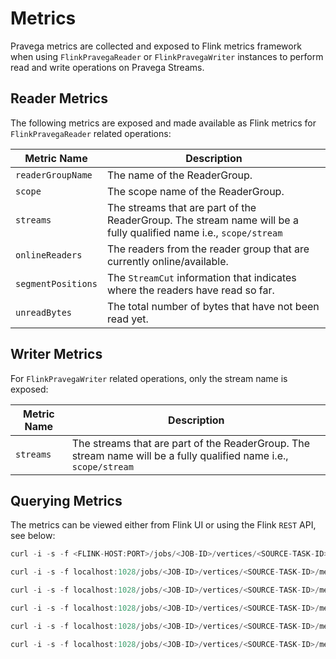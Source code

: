 <!--
Copyright (c) 2017 Dell Inc., or its subsidiaries. All Rights Reserved.

Licensed under the Apache License, Version 2.0 (the "License");
you may not use this file except in compliance with the License.
You may obtain a copy of the License at

    http://www.apache.org/licenses/LICENSE-2.0
-->

# Metrics

Pravega metrics are collected and exposed to Flink metrics framework when using `FlinkPravegaReader` or `FlinkPravegaWriter` instances to perform read and write operations on Pravega Streams.

## Reader Metrics

The following metrics are exposed and made available as Flink metrics for `FlinkPravegaReader` related operations:

Metric Name                |Description|
|-----------------|-----------------------------------------------------------------------|
|`readerGroupName`|The name of the ReaderGroup.|
|`scope`|The scope name of the ReaderGroup.|
|`streams`|The streams that are part of the ReaderGroup. The stream name will be a fully qualified name i.e., `scope/stream`|
|`onlineReaders`|The readers from the reader group that are currently online/available.|
|`segmentPositions`|The `StreamCut` information that indicates where the readers have read so far.|
|`unreadBytes`|The total number of bytes that have not been read yet.|

## Writer Metrics

For `FlinkPravegaWriter` related operations, only the stream name is exposed:

Metric Name                |Description|
|-----------------|-----------------------------------------------------------------------|
|`streams`|The streams that are part of the ReaderGroup. The stream name will be a fully qualified name i.e., `scope/stream`|

## Querying Metrics

The metrics can be viewed either from Flink UI or using the Flink `REST` API, see below:

```java
curl -i -s -f <FLINK-HOST:PORT>/jobs/<JOB-ID>/vertices/<SOURCE-TASK-ID>/metrics?get=0.Source__<SOURCE-READER-NAME>.PravegaReader.readerGroup.readerGroupName

curl -i -s -f localhost:1028/jobs/<JOB-ID>/vertices/<SOURCE-TASK-ID>/metrics?get=0.Source__<SOURCE-READER-NAME>.PravegaReader.readerGroup.scope

curl -i -s -f localhost:1028/jobs/<JOB-ID>/vertices/<SOURCE-TASK-ID>/metrics?get=0.Source__<SOURCE-READER-NAME>.PravegaReader.readerGroup.streams

curl -i -s -f localhost:1028/jobs/<JOB-ID>/vertices/<SOURCE-TASK-ID>/metrics?get=0.Source__<SOURCE-READER-NAME>.PravegaReader.readerGroup.onlineReaders

curl -i -s -f localhost:1028/jobs/<JOB-ID>/vertices/<SOURCE-TASK-ID>/metrics?get=0.Source__<SOURCE-READER-NAME>.PravegaReader.readerGroup.stream.test.segmentPositions

curl -i -s -f localhost:1028/jobs/<JOB-ID>/vertices/<SOURCE-TASK-ID>/metrics?get=0.Source__<SOURCE-READER-NAME>.PravegaReader.readerGroup.unreadBytes

```
